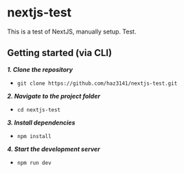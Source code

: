 # nextjs-test

This is a test of NextJS, manually setup. Test.

## Getting started (via CLI)

***1. Clone the repository***

* ```git clone https://github.com/haz3141/nextjs-test.git```

***2. Navigate to the project folder***

* ```cd nextjs-test``` 

***3. Install dependencies***

* ```npm install```

***4. Start the development server***

* ```npm run dev```

